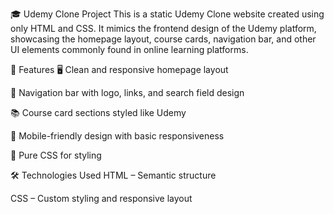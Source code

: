 🎓 Udemy Clone Project
This is a static Udemy Clone website created using only HTML and CSS. It mimics the frontend design of the Udemy platform, showcasing the homepage layout, course cards, navigation bar, and other UI elements commonly found in online learning platforms.

📌 Features
🖥️ Clean and responsive homepage layout

🧭 Navigation bar with logo, links, and search field design

📚 Course card sections styled like Udemy

📱 Mobile-friendly design with basic responsiveness

🎨 Pure CSS for styling 

🛠️ Technologies Used
HTML – Semantic structure

CSS – Custom styling and responsive layout






